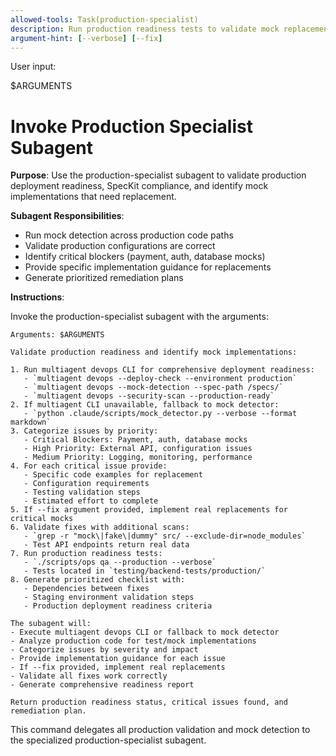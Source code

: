 ```yaml
---
allowed-tools: Task(production-specialist)
description: Run production readiness tests to validate mock replacements
argument-hint: [--verbose] [--fix]
---
```


User input:

$ARGUMENTS

# Invoke Production Specialist Subagent

**Purpose**: Use the production-specialist subagent to validate production deployment readiness, SpecKit compliance, and identify mock implementations that need replacement.

**Subagent Responsibilities**:
- Run mock detection across production code paths
- Validate production configurations are correct
- Identify critical blockers (payment, auth, database mocks)
- Provide specific implementation guidance for replacements
- Generate prioritized remediation plans

**Instructions**:

Invoke the production-specialist subagent with the arguments:

```
Arguments: $ARGUMENTS

Validate production readiness and identify mock implementations:

1. Run multiagent devops CLI for comprehensive deployment readiness:
   - `multiagent devops --deploy-check --environment production`
   - `multiagent devops --mock-detection --spec-path /specs/`
   - `multiagent devops --security-scan --production-ready`
2. If multiagent CLI unavailable, fallback to mock detector:
   - `python .claude/scripts/mock_detector.py --verbose --format markdown`
3. Categorize issues by priority:
   - Critical Blockers: Payment, auth, database mocks
   - High Priority: External API, configuration issues
   - Medium Priority: Logging, monitoring, performance
4. For each critical issue provide:
   - Specific code examples for replacement
   - Configuration requirements
   - Testing validation steps
   - Estimated effort to complete
5. If --fix argument provided, implement real replacements for critical mocks
6. Validate fixes with additional scans:
   - `grep -r "mock\|fake\|dummy" src/ --exclude-dir=node_modules`
   - Test API endpoints return real data
7. Run production readiness tests:
   - `./scripts/ops qa --production --verbose`
   - Tests located in `testing/backend-tests/production/`
8. Generate prioritized checklist with:
   - Dependencies between fixes
   - Staging environment validation steps
   - Production deployment readiness criteria

The subagent will:
- Execute multiagent devops CLI or fallback to mock detector
- Analyze production code for test/mock implementations
- Categorize issues by severity and impact
- Provide implementation guidance for each issue
- If --fix provided, implement real replacements
- Validate all fixes work correctly
- Generate comprehensive readiness report

Return production readiness status, critical issues found, and remediation plan.
```

This command delegates all production validation and mock detection to the specialized production-specialist subagent.